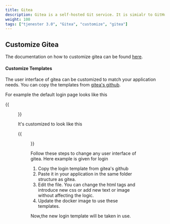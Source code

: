 ```yaml
---
title: Gitea
description: Gitea is a self-hosted Git service. It is simialr to GitHub. It is used as the repository application in Altinn Studio.
weight: 100
tags: ["tjenester 3.0", "Gitea", "customize", "gitea"]
---
```


## Customize Gitea
The documentation on how to customize gitea can be found [here](https://docs.gitea.io/en-us/customizing-gitea/).

#### Customize Templates
The user interface of gitea can be customized to match your application needs. You can copy the templates from [gitea's github](https://github.com/go-gitea/gitea/tree/master/templates). 

For example the default login page looks like this

{{<figure src="defaultlogin.png?width=1000" title="Gitea default login">}}

It's customized to look like this

{{<figure src="customized-login.png?width=1000" title="Customized gitea login for altinn studio">}}

Follow these steps to change any user interface of gitea. Here example is given for login

1. Copy the login template from gitea's github
2. Paste it in your application in the same folder structure as gitea.
3. Edit the file. You can change the html tags and introduce new css or add new text or image without affecting the logic.
4. Update the docker image to use these templates.

Now,the new login template will be taken in use.
